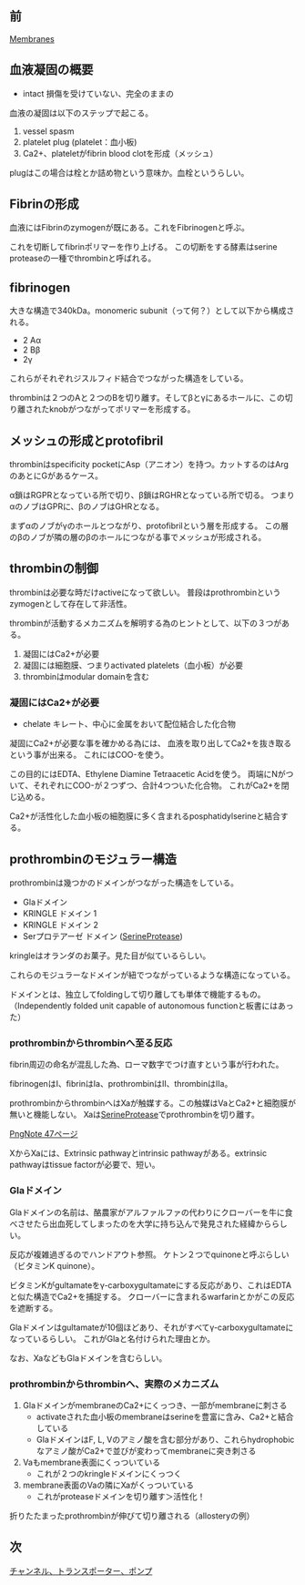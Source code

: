 ## 前

[Membranes](Membranes.md)

## 血液凝固の概要

- intact 損傷を受けていない、完全のままの

血液の凝固は以下のステップで起こる。

1. vessel spasm
2. platelet plug (platelet：血小板)
3. Ca2+、plateletがfibrin blood clotを形成（メッシュ）

plugはこの場合は栓とか詰め物という意味か。血栓というらしい。

## Fibrinの形成

血液にはFibrinのzymogenが既にある。これをFibrinogenと呼ぶ。

これを切断してfibrinポリマーを作り上げる。
この切断をする酵素はserine proteaseの一種でthrombinと呼ばれる。

## fibrinogen

大きな構造で340kDa。monomeric subunit（って何？）として以下から構成される。

- 2 Aα
- 2 Bβ
- 2γ

これらがそれぞれジスルフィド結合でつながった構造をしている。

thrombinは２つのAと２つのBを切り離す。そしてβとγにあるホールに、この切り離されたknobがつながってポリマーを形成する。

## メッシュの形成とprotofibril

thrombinはspecificity pocketにAsp（アニオン）を持つ。カットするのはArgのあとにGがあるケース。

α鎖はRGPRとなっている所で切り、β鎖はRGHRとなっている所で切る。
つまりαのノブはGPRに、βのノブはGHRとなる。

まずαのノブがγのホールとつながり、protofibrilという層を形成する。
この層のβのノブが隣の層のβのホールにつながる事でメッシュが形成される。

## thrombinの制御

thrombinは必要な時だけactiveになって欲しい。
普段はprothrombinというzymogenとして存在して非活性。

thrombinが活動するメカニズムを解明する為のヒントとして、以下の３つがある。

1. 凝固にはCa2+が必要
2. 凝固には細胞膜、つまりactivated platelets（血小板）が必要
3. thrombinはmodular domainを含む

### 凝固にはCa2+が必要

- chelate キレート、中心に金属をおいて配位結合した化合物

凝固にCa2+が必要な事を確かめる為には、
血液を取り出してCa2+を抜き取るという事が出来る。
これにはCOO-を使う。

この目的にはEDTA、Ethylene Diamine Tetraacetic Acidを使う。
両端にNがついて、それぞれにCOO-が２つずつ、合計4つついた化合物。
これがCa2+を閉じ込める。

Ca2+が活性化した血小板の細胞膜に多く含まれるposphatidylserineと結合する。

## prothrombinのモジュラー構造

prothrombinは幾つかのドメインがつながった構造をしている。

- Glaドメイン
- KRINGLE ドメイン 1
- KRINGLE ドメイン 2
- Serプロテアーゼ ドメイン ([SerineProtease](SerineProtease.md))

kringleはオランダのお菓子。見た目が似ているらしい。

これらのモジュラーなドメインが紐でつながっているような構造になっている。

ドメインとは、独立してfoldingして切り離しても単体で機能するもの。
（Independently folded unit capable of autonomous functionと板書にはあった）

### prothrombinからthrombinへ至る反応

fibrin周辺の命名が混乱した為、ローマ数字でつけ直すという事が行われた。

fibrinogenはI、fibrinはIa、prothrombinはII、thrombinはIIa。

prothrombinからthrombinへはXaが触媒する。この触媒はVaとCa2+と細胞膜が無いと機能しない。
Xaは[SerineProtease](SerineProtease.md)でprothrombinを切り離す。

[PngNote 47ページ](https://karino2.github.io/ImageGallery/Biochemistry705x.html#lg=1&slide=46)

XからXaには、Extrinsic pathwayとintrinsic pathwayがある。extrinsic pathwayはtissue factorが必要で、短い。

### Glaドメイン

Glaドメインの名前は、酪農家がアルファルファの代わりにクローバーを牛に食べさせたら出血死してしまったのを大学に持ち込んで発見された経緯かららしい。

反応が複雑過ぎるのでハンドアウト参照。
ケトン２つでquinoneと呼ぶらしい（ビタミンK quinone）。

ビタミンKがgultamateをγ-carboxygultamateにする反応があり、これはEDTAと似た構造でCa2+を捕捉する。
クローバーに含まれるwarfarinとかがこの反応を遮断する。

Glaドメインはgultamateが10個ほどあり、それがすべてγ-carboxygultamateになっているらしい。
これがGlaと名付けられた理由とか。

なお、XaなどもGlaドメインを含むらしい。

### prothrombinからthrombinへ、実際のメカニズム

1. GlaドメインがmembraneのCa2+にくっつき、一部がmembraneに刺さる
   - activateされた血小板のmembraneはserineを豊富に含み、Ca2+と結合している
   - GlaドメインはF, L, Vのアミノ酸を含む部分があり、これらhydrophobicなアミノ酸がCa2+で並びが変わってmembraneに突き刺さる
2. Vaもmembrane表面にくっついている
   - これが２つのkringleドメインにくっつく
3.  membrane表面のVaの隣にXaがくっついている
     - これがproteaseドメインを切り離す＞活性化！

折りたたまったprothrombinが伸びて切り離される（allosteryの例）

## 次

[チャンネル、トランスポーター、ポンプ](チャンネル、トランスポーター、ポンプ.md)